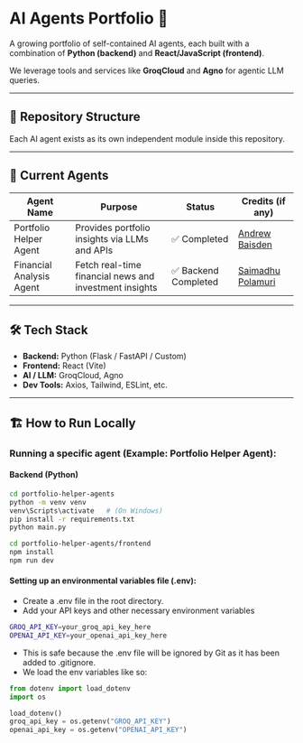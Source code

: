# AI Agents Portfolio 🚀

A growing portfolio of self-contained AI agents, each built with a combination of **Python (backend)** and **React/JavaScript (frontend)**.

We leverage tools and services like **GroqCloud** and **Agno** for agentic LLM queries.

---

## 📂 Repository Structure

Each AI agent exists as its own independent module inside this repository.

---

## 🧱 Current Agents

| Agent Name               | Purpose                                 | Status     | Credits (if any) |
|--------------------------|-----------------------------------------|------------|------------------|
| Portfolio Helper Agent   | Provides portfolio insights via LLMs and APIs | ✅ Completed | [Andrew Baisden](https://www.freecodecamp.org/news/build-a-team-of-ai-agents-for-your-website-for-free/) |
| Financial Analysis Agent | Fetch real-time financial news and investment insights | ✅ Backend Completed | [Saimadhu Polamuri](https://dataaspirant.com/building-financial-agent-agno-groq/) |

---

## 🛠️ Tech Stack

- **Backend:** Python (Flask / FastAPI / Custom)
- **Frontend:** React (Vite)
- **AI / LLM:** GroqCloud, Agno
- **Dev Tools:** Axios, Tailwind, ESLint, etc.

---

## 🏗️ How to Run Locally

### Running a specific agent (Example: Portfolio Helper Agent):

#### Backend (Python)
```bash
cd portfolio-helper-agents
python -m venv venv
venv\Scripts\activate   # (On Windows)
pip install -r requirements.txt
python main.py

cd portfolio-helper-agents/frontend
npm install
npm run dev
```

#### Setting up an environmental variables file (.env):
- Create a .env file in the root directory.
- Add your API keys and other necessary environment variables
```bash
GROQ_API_KEY=your_groq_api_key_here
OPENAI_API_KEY=your_openai_api_key_here
```
- This is safe because the .env file will be ignored by Git as it has been added to .gitignore.
- We load the env variables like so:
```python
from dotenv import load_dotenv
import os

load_dotenv()
groq_api_key = os.getenv("GROQ_API_KEY")
openai_api_key = os.getenv("OPENAI_API_KEY")
```